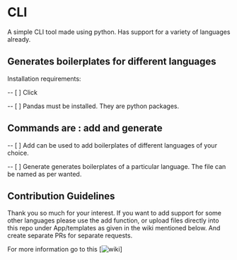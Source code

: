# CLI
A simple CLI tool made using python. Has support for a variety of languages already.

## Generates boilerplates for different languages

Installation requirements:

-- [ ] Click

-- [ ] Pandas
must be installed. They are python packages.

## Commands are : add and generate

-- [ ] Add can be used to add boilerplates of different languages of your choice.

-- [ ] Generate generates boilerplates of a particular language. The file can be named as per wanted.

## Contribution Guidelines
Thank you so much for your interest. If you want to add support for some other languages please use the add function, or upload files directly into this repo under App/templates as given in the wiki mentioned below.
And create separate PRs for separate requests.

For more information go to this [![wiki](https://github.com/SOUMEE2000/CLI/wiki/Adding-support-for-new-languages)]
